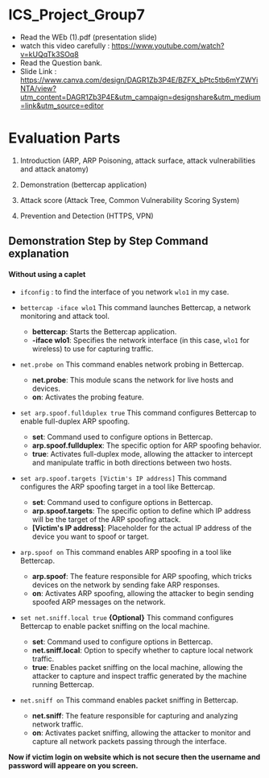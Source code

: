 # ICS_Project_Group7

 - Read the WEb (1).pdf (presentation slide)
 - watch this video carefully : https://www.youtube.com/watch?v=kUQqTk3SOq8
 - Read the Question bank.
 - Slide Link : https://www.canva.com/design/DAGR1Zb3P4E/BZFX_bPtc5tb6mYZWYiNTA/view?utm_content=DAGR1Zb3P4E&utm_campaign=designshare&utm_medium=link&utm_source=editor
# Evaluation Parts
1) Introduction (ARP, ARP Poisoning, attack surface, attack vulnerabilities and attack anatomy)

2) Demonstration (bettercap application)

3) Attack score (Attack Tree, Common Vulnerability Scoring System)

4) Prevention and Detection (HTTPS, VPN)

## Demonstration Step by Step Command explanation

#### Without using a caplet
- `ifconfig` : to find the interface of you network `wlo1` in my case.
- `bettercap -iface wlo1`  This command launches Bettercap, a network monitoring and attack tool.
  - **bettercap**: Starts the Bettercap application.
  - **-iface wlo1**: Specifies the network interface (in this case, `wlo1` for wireless) to use for capturing traffic.
- `net.probe on`  This command enables network probing in Bettercap.

  - **net.probe**: This module scans the network for live hosts and devices.
  - **on**: Activates the probing feature.


- `set arp.spoof.fullduplex true` This command configures Bettercap to enable full-duplex ARP spoofing.
  - **set**: Command used to configure options in Bettercap.
  - **arp.spoof.fullduplex**: The specific option for ARP spoofing behavior.
  - **true**: Activates full-duplex mode, allowing the attacker to intercept and manipulate traffic in both directions between two hosts.


- `set arp.spoof.targets [Victim's IP address]` This command configures the ARP spoofing target in a tool like Bettercap.

  - **set**: Command used to configure options in Bettercap.
  - **arp.spoof.targets**: The specific option to define which IP address will be the target of the ARP spoofing attack.
  - **[Victim's IP address]**: Placeholder for the actual IP address of the device you want to spoof or target.

- `arp.spoof on` This command enables ARP spoofing in a tool like Bettercap.

  - **arp.spoof**: The feature responsible for ARP spoofing, which tricks devices on the network by sending fake ARP responses.
  - **on**: Activates ARP spoofing, allowing the attacker to begin sending spoofed ARP messages on the network.


- `set net.sniff.local true` **{Optional}** This command configures Bettercap to enable packet sniffing on the local machine.
  - **set**: Command used to configure options in Bettercap.
  - **net.sniff.local**: Option to specify whether to capture local network traffic.
  - **true**: Enables packet sniffing on the local machine, allowing the attacker to capture and inspect traffic generated by the machine running Bettercap.

- `net.sniff on` This command enables packet sniffing in Bettercap.

  - **net.sniff**: The feature responsible for capturing and analyzing network traffic.
  - **on**: Activates packet sniffing, allowing the attacker to monitor and capture all network packets passing through the interface.


**Now if victim login on website which is not secure then the username and password will appeare on you screen.**